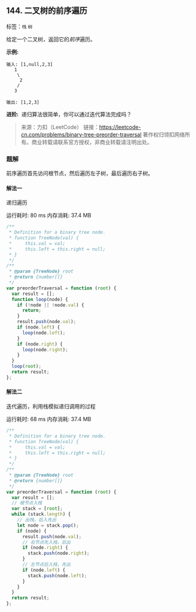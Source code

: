 ## 144. 二叉树的前序遍历

标签：`栈` `树`

给定一个二叉树，返回它的*前序*遍历。

**示例:**

```
输入: [1,null,2,3]
   1
    \
     2
    /
   3

输出: [1,2,3]
```

**进阶:**  递归算法很简单，你可以通过迭代算法完成吗？

> 来源：力扣（LeetCode）
> 链接：https://leetcode-cn.com/problems/binary-tree-preorder-traversal
> 著作权归领扣网络所有。商业转载请联系官方授权，非商业转载请注明出处。

### 题解

前序遍历首先访问根节点，然后遍历左子树，最后遍历右子树。

#### 解法一

递归遍历

运行耗时: 80 ms 内存消耗: 37.4 MB

```javascript
/**
 * Definition for a binary tree node.
 * function TreeNode(val) {
 *     this.val = val;
 *     this.left = this.right = null;
 * }
 */
/**
 * @param {TreeNode} root
 * @return {number[]}
 */
var preorderTraversal = function (root) {
  var result = [];
  function loop(node) {
    if (!node || !node.val) {
      return;
    }
    result.push(node.val);
    if (node.left) {
      loop(node.left);
    }
    if (node.right) {
      loop(node.right);
    }
  }
  loop(root);
  return result;
};
```

#### 解法二

迭代遍历，利用栈模拟递归调用的过程

运行耗时: 68 ms 内存消耗: 37.4 MB

```javascript
/**
 * Definition for a binary tree node.
 * function TreeNode(val) {
 *     this.val = val;
 *     this.left = this.right = null;
 * }
 */
/**
 * @param {TreeNode} root
 * @return {number[]}
 */
var preorderTraversal = function (root) {
  var result = [];
  // 根节点入栈
  var stack = [root];
  while (stack.length) {
    // 出栈，后入先出
    let node = stack.pop();
    if (node) {
      result.push(node.val);
      // 右节点先入栈，后出
      if (node.right) {
        stack.push(node.right);
      }
      // 左节点后入栈，先出
      if (node.left) {
        stack.push(node.left);
      }
    }
  }
  return result;
};
```
